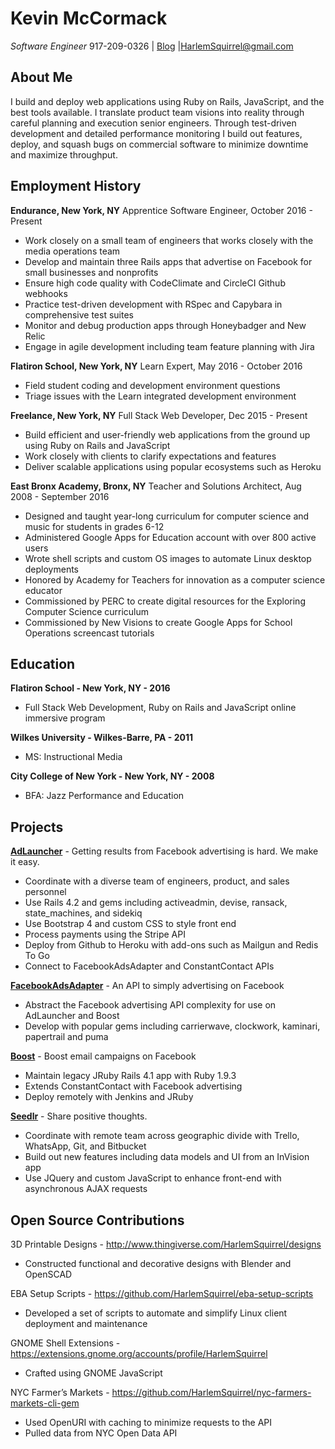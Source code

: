 # Kevin McCormack
*Software Engineer*
917-209-0326 | [Blog](HarlemSquirrel.github.io) |HarlemSquirrel@gmail.com

## About Me

I build and deploy web applications using Ruby on Rails, JavaScript, and the best tools available. I translate product team visions into reality through careful planning and execution senior engineers. Through test-driven development and detailed performance monitoring I build out features, deploy, and squash bugs on commercial software to minimize downtime and maximize throughput.

## Employment History
**Endurance, New York, NY**
Apprentice Software Engineer, October 2016 - Present
- Work closely on a small team of engineers that works closely with the media operations team
- Develop and maintain three Rails apps that advertise on Facebook for small businesses and nonprofits
- Ensure high code quality with CodeClimate and CircleCI Github webhooks
- Practice test-driven development with RSpec and Capybara in comprehensive test suites
- Monitor and debug production apps through Honeybadger and New Relic
- Engage in agile development including team feature planning with Jira

**Flatiron School, New York, NY**
Learn Expert, May 2016 - October 2016
- Field student coding and development environment questions
- Triage issues with the Learn integrated development environment

**Freelance, New York, NY**
Full Stack Web Developer, Dec 2015 - Present
- Build efficient and user-friendly web applications from the ground up using Ruby on Rails and JavaScript
- Work closely with clients to clarify expectations and features
- Deliver scalable applications using popular ecosystems such as Heroku

**East Bronx Academy, Bronx, NY**
Teacher and Solutions Architect, Aug 2008 - September 2016
- Designed and taught year-long curriculum for computer science and music for students in grades 6-12
- Administered Google Apps for Education account with over 800 active users
- Wrote shell scripts and custom OS images to automate Linux desktop deployments
- Honored by Academy for Teachers for innovation as a computer science educator
- Commissioned by PERC to create digital resources for the Exploring Computer Science curriculum
- Commissioned by New Visions to create Google Apps for School Operations screencast tutorials

## Education

**Flatiron School - New York, NY - 2016**
- Full Stack Web Development, Ruby on Rails and JavaScript online immersive program

**Wilkes University - Wilkes-Barre, PA - 2011**
- MS: Instructional Media

**City College of New York - New York, NY - 2008**
- BFA: Jazz Performance and Education

## Projects
**[AdLauncher](https://adlauncher.io)** - Getting results from Facebook advertising is hard. We make it easy.
+  Coordinate with a diverse team of engineers, product, and sales personnel
+  Use Rails 4.2 and gems including activeadmin, devise, ransack, state_machines, and sidekiq
+  Use Bootstrap 4 and custom CSS to style front end
+  Process payments using the Stripe API
+  Deploy from Github to Heroku with add-ons such as Mailgun and Redis To Go
+  Connect to FacebookAdsAdapter and ConstantContact APIs

**[FacebookAdsAdapter](https://adsapi.io)** - An API to simply advertising on Facebook
+  Abstract the Facebook advertising API complexity for use on AdLauncher and Boost
+  Develop with popular gems including carrierwave, clockwork, kaminari, papertrail and puma

**[Boost](https://www.constantcontact.com)** - Boost email campaigns on Facebook
+  Maintain legacy JRuby Rails 4.1 app with Ruby 1.9.3
+  Extends ConstantContact with Facebook advertising
+  Deploy remotely with Jenkins and JRuby

**[Seedlr](https://seedlr.com)** - Share positive thoughts.
+  Coordinate with remote team across geographic divide with Trello, WhatsApp, Git, and Bitbucket
+  Build out new features including data models and UI from an InVision app
+  Use JQuery and custom JavaScript to enhance front-end with asynchronous AJAX requests

## Open Source Contributions
3D Printable Designs - http://www.thingiverse.com/HarlemSquirrel/designs
- Constructed functional and decorative designs with Blender and OpenSCAD

EBA Setup Scripts - https://github.com/HarlemSquirrel/eba-setup-scripts
- Developed a set of scripts to automate and simplify Linux client deployment and maintenance

GNOME Shell Extensions - https://extensions.gnome.org/accounts/profile/HarlemSquirrel
- Crafted using GNOME JavaScript

NYC Farmer’s Markets - https://github.com/HarlemSquirrel/nyc-farmers-markets-cli-gem
- Used OpenURI with caching to minimize requests to the API
- Pulled data from NYC Open Data API
